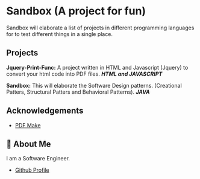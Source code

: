 # Sandbox (A project for fun)

Sandbox will elaborate a list of projects in different programming languages for to test different things in a single place.

## Projects

**Jquery-Print-Func:** A project written in HTML and Javascript (Jquery) to convert your html code into PDF files. **_HTML and JAVASCRIPT_**

**Sandbox:** This will elaborate the Software Design patterns. (Creational Patters, Structural Patters and Behavioral Patterns). **_JAVA_**

## Acknowledgements

- [PDF Make](https://pdfmake.github.io/docs/0.1/)

## 🚀 About Me

I am a Software Engineer.

- [Github Profile](https://github.com/MohammadNaimDahee)
